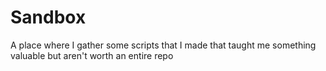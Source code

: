# Sandbox
A place where I gather some scripts that I made that taught me something valuable but aren't worth an entire repo
